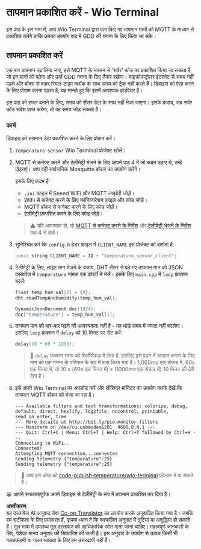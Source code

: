 <!--
CO_OP_TRANSLATOR_METADATA:
{
  "original_hash": "df28cd649cd892bcce034e064913b2f3",
  "translation_date": "2025-08-25T16:47:09+00:00",
  "source_file": "2-farm/lessons/1-predict-plant-growth/wio-terminal-temp-publish.md",
  "language_code": "hi"
}
-->
# तापमान प्रकाशित करें - Wio Terminal

इस पाठ के इस भाग में, आप Wio Terminal द्वारा पता किए गए तापमान मानों को MQTT के माध्यम से प्रकाशित करेंगे ताकि उनका उपयोग बाद में GDD की गणना के लिए किया जा सके।

## तापमान प्रकाशित करें

एक बार तापमान पढ़ लिया जाए, इसे MQTT के माध्यम से 'सर्वर' कोड पर प्रकाशित किया जा सकता है, जो इन मानों को पढ़ेगा और उन्हें GDD गणना के लिए तैयार रखेगा। माइक्रोकंट्रोलर इंटरनेट से समय नहीं पढ़ते और बॉक्स से बाहर रियल-टाइम क्लॉक के साथ समय को ट्रैक नहीं करते हैं। डिवाइस को ऐसा करने के लिए प्रोग्राम करना पड़ता है, यह मानते हुए कि इसमें आवश्यक हार्डवेयर है।

इस पाठ को सरल बनाने के लिए, समय को सेंसर डेटा के साथ नहीं भेजा जाएगा। इसके बजाय, जब सर्वर कोड संदेश प्राप्त करेगा, तो वह समय जोड़ सकता है।

### कार्य

डिवाइस को तापमान डेटा प्रकाशित करने के लिए प्रोग्राम करें।

1. `temperature-sensor` Wio Terminal प्रोजेक्ट खोलें।

1. MQTT से कनेक्ट करने और टेलीमेट्री भेजने के लिए आपने पाठ 4 में जो कदम उठाए थे, उन्हें दोहराएं। आप वही सार्वजनिक Mosquitto ब्रॉकर का उपयोग करेंगे।

    इसके लिए कदम हैं:

    - `.ini` फ़ाइल में Seeed WiFi और MQTT लाइब्रेरी जोड़ें।
    - WiFi से कनेक्ट करने के लिए कॉन्फ़िगरेशन फ़ाइल और कोड जोड़ें।
    - MQTT ब्रॉकर से कनेक्ट करने के लिए कोड जोड़ें।
    - टेलीमेट्री प्रकाशित करने के लिए कोड जोड़ें।

    > ⚠️ यदि आवश्यक हो, तो [MQTT से कनेक्ट करने के निर्देश](../../../1-getting-started/lessons/4-connect-internet/wio-terminal-mqtt.md) और [टेलीमेट्री भेजने के निर्देश](../../../1-getting-started/lessons/4-connect-internet/wio-terminal-telemetry.md) पाठ 4 से देखें।

1. सुनिश्चित करें कि `config.h` हेडर फ़ाइल में `CLIENT_NAME` इस प्रोजेक्ट को दर्शाता है:

    ```cpp
    const string CLIENT_NAME = ID + "temperature_sensor_client";
    ```

1. टेलीमेट्री के लिए, लाइट मान भेजने के बजाय, DHT सेंसर से पढ़े गए तापमान मान को JSON दस्तावेज़ में `temperature` नामक एक प्रॉपर्टी में भेजें। इसके लिए `main.cpp` में `loop` फ़ंक्शन बदलें:

    ```cpp
    float temp_hum_val[2] = {0};
    dht.readTempAndHumidity(temp_hum_val);

    DynamicJsonDocument doc(1024);
    doc["temperature"] = temp_hum_val[1];
    ```

1. तापमान मान को बार-बार पढ़ने की आवश्यकता नहीं है - यह थोड़े समय में ज्यादा नहीं बदलेगा। इसलिए `loop` फ़ंक्शन में `delay` को 10 मिनट पर सेट करें:

    ```cpp
    delay(10 * 60 * 1000);
    ```

    > 💁 `delay` फ़ंक्शन समय को मिलीसेकंड में लेता है, इसलिए इसे पढ़ने में आसान बनाने के लिए मान को एक गणना के परिणाम के रूप में पास किया गया है। 1,000ms एक सेकंड में, 60s एक मिनट में, तो 10 x (60s एक मिनट में) x (1000ms एक सेकंड में) 10 मिनट की देरी देता है।

1. इसे अपने Wio Terminal पर अपलोड करें और सीरियल मॉनिटर का उपयोग करके देखें कि तापमान MQTT ब्रॉकर को भेजा जा रहा है।

    ```output
    --- Available filters and text transformations: colorize, debug, default, direct, hexlify, log2file, nocontrol, printable, send_on_enter, time
    --- More details at http://bit.ly/pio-monitor-filters
    --- Miniterm on /dev/cu.usbmodem1201  9600,8,N,1 ---
    --- Quit: Ctrl+C | Menu: Ctrl+T | Help: Ctrl+T followed by Ctrl+H ---
    Connecting to WiFi..
    Connected!
    Attempting MQTT connection...connected
    Sending telemetry {"temperature":25}
    Sending telemetry {"temperature":25}
    ```

> 💁 आप इस कोड को [code-publish-temperature/wio-terminal](../../../../../2-farm/lessons/1-predict-plant-growth/code-publish-temperature/wio-terminal) फ़ोल्डर में पा सकते हैं।

😀 आपने सफलतापूर्वक अपने डिवाइस से टेलीमेट्री के रूप में तापमान प्रकाशित कर दिया है।

**अस्वीकरण**:  
यह दस्तावेज़ AI अनुवाद सेवा [Co-op Translator](https://github.com/Azure/co-op-translator) का उपयोग करके अनुवादित किया गया है। जबकि हम सटीकता के लिए प्रयासरत हैं, कृपया ध्यान दें कि स्वचालित अनुवाद में त्रुटियां या अशुद्धियां हो सकती हैं। मूल भाषा में उपलब्ध मूल दस्तावेज़ को आधिकारिक स्रोत माना जाना चाहिए। महत्वपूर्ण जानकारी के लिए, पेशेवर मानव अनुवाद की सिफारिश की जाती है। इस अनुवाद के उपयोग से उत्पन्न किसी भी गलतफहमी या गलत व्याख्या के लिए हम उत्तरदायी नहीं हैं।